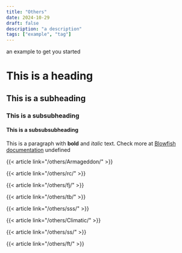```yaml
---
title: "Others"
date: 2024-10-29
draft: false
description: "a description"
tags: ["example", "tag"]
---
```

 an example to get you started
# This is a heading
## This is a subheading
### This is a subsubheading
#### This is a subsubsubheading
This is a paragraph with **bold** and *italic* text.
Check more at [Blowfish documentation](https://blowfish.page/)
undefined

{{< article link="/others/Armageddon/" >}} 

{{< article link="/others/rc/" >}} 

{{< article link="/others/fj/" >}}

{{< article link="/others/tb/" >}} 

{{< article link="/others/sss/" >}} 

{{< article link="/others/Climatic/" >}} 

{{< article link="/others/ss/" >}} 

{{< article link="/others/ft/" >}}
